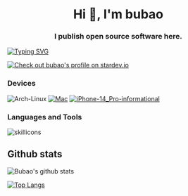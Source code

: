 <h1 align="center">Hi 👋, I'm bubao</h1>
<h3 align="center">I publish open source software here.</h3>

[![Typing SVG](https://readme-typing-svg.demolab.com?font=Fira+Code&pause=1000&width=435&lines=%E5%9B%A0%E4%B8%BA%E6%9C%89%E4%BA%86%E5%8D%B1%E6%9C%BA%E6%84%9F%EF%BC%8C%E6%89%80%E4%BB%A5%E4%BC%9A%E4%B9%89%E6%97%A0%E5%8F%8D%E9%A1%BE%E3%80%82)](https://git.io/typing-svg)

[![Check out bubao's profile on stardev.io](https://stardev.io/developers/bubao/badge/languages/global.svg)](https://stardev.io/developers/bubao)

### Devices

![Arch-Linux](https://img.shields.io/badge/Arch-Linux-informational?logo=archlinux&style=flat&logoColor=white&color=2bbc8a)
[![Mac](https://img.shields.io/badge/Mac_book_Pro-M3_Pro-informational?style=flat-square&logo=apple&style=flat&logoColor=white&color=2bbc8a)](https://www.apple.com/macbook-pro-13/)
[![iPhone-14_Pro-informational](https://img.shields.io/badge/iPhone-14_Pro-informational?style=flat-square&logo=apple&style=flat&logoColor=white&color=2bbc8a)](https://www.apple.com/iphone-13-pro/)

### Languages and Tools

![skillicons](https://skillicons.dev/icons?perline=15&i=apple,arch,bash,bun,c,docker,github,git,go,grafana,gulp,js,jenkins,jquery,linux,md,mongodb,mysql,nestjs,nginx,nodejs,notion,npm,pnpm,prisma,pug,py,raspberrypi,react,redis,regex,sqlite,ts,ubuntu,vscode,webpack,windows,yarn,express)

## Github stats

![Bubao's github stats](https://github-readme-stats.vercel.app/api?username=bubao&show_icons=true&bg_color=30,e96443,904e95&title_color=fff&text_color=fff)

[![Top Langs](https://github-readme-stats.vercel.app/api/top-langs/?username=bubao&layout=compact)](https://github.com/anuraghazra/github-readme-stats)

